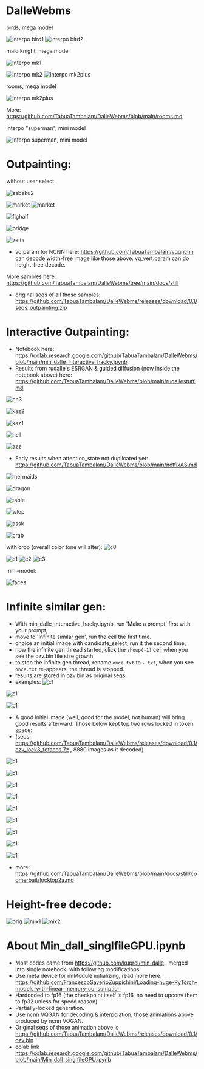 # DalleWebms

birds, mega model

![interpo bird1](https://github.com/TabuaTambalam/DalleWebms/blob/main/docs/bird1.gif?raw=true) ![interpo bird2](https://github.com/TabuaTambalam/DalleWebms/blob/main/docs/bird2.gif?raw=true)

maid knight, mega model

![interpo mk1](https://github.com/TabuaTambalam/DalleWebms/blob/main/docs/maidknightB.gif?raw=true)

![interpo mk2](https://github.com/TabuaTambalam/DalleWebms/blob/main/docs/maidknight0.gif?raw=true) ![interpo mk2plus](https://github.com/TabuaTambalam/DalleWebms/blob/main/docs/maidknight1.gif?raw=true)

rooms, mega model

![interpo mk2plus](https://github.com/TabuaTambalam/DalleWebms/blob/main/docs/room.gif?raw=true)

More: https://github.com/TabuaTambalam/DalleWebms/blob/main/rooms.md

interpo "superman", mini model

![interpo superman, mini model](https://github.com/TabuaTambalam/DalleWebms/blob/main/docs/interpo_mini.gif?raw=true)

# Outpainting:
without user select

![sabaku2](https://github.com/TabuaTambalam/DalleWebms/blob/main/docs/still/sbk0_2.png?raw=true)

![market](https://github.com/TabuaTambalam/DalleWebms/blob/main/docs/still/kof0_0.png?raw=true)
![market](https://github.com/TabuaTambalam/DalleWebms/blob/main/docs/still/kof0_1.png?raw=true)

![fighalf](https://github.com/TabuaTambalam/DalleWebms/blob/main/docs/still/genshn0.png?raw=true)

![bridge](https://github.com/TabuaTambalam/DalleWebms/blob/main/docs/still/brg4_0.png?raw=true)

![zelta](https://github.com/TabuaTambalam/DalleWebms/blob/main/docs/still/zlt0_2.png?raw=true)

- vq.param for NCNN here: https://github.com/TabuaTambalam/vqqncnn
can decode width-free image like those above. vq_vert.param can do height-free decode.

More samples here: https://github.com/TabuaTambalam/DalleWebms/tree/main/docs/still
- original seqs of all those samples: https://github.com/TabuaTambalam/DalleWebms/releases/download/0.1/seqs_outpainting.zip

# Interactive Outpainting:
- Notebook here: https://colab.research.google.com/github/TabuaTambalam/DalleWebms/blob/main/min_dalle_interactive_hacky.ipynb
- Results from rudalle's ESRGAN & guided diffusion (now inside the notebook above) here: https://github.com/TabuaTambalam/DalleWebms/blob/main/rudallestuff.md

![cn3](https://github.com/TabuaTambalam/DalleWebms/blob/main/docs/still/restuur.png?raw=true)

![kaz2](https://github.com/TabuaTambalam/DalleWebms/blob/main/docs/still/kast2.png?raw=true)

![kaz1](https://github.com/TabuaTambalam/DalleWebms/blob/main/docs/still/kastl.png?raw=true)

![hell](https://github.com/TabuaTambalam/DalleWebms/blob/main/docs/still/hell.png?raw=true)

![azz](https://github.com/TabuaTambalam/DalleWebms/blob/main/docs/still/azzazzyn.png?raw=true)

- Early results when attention_state not duplicated yet: https://github.com/TabuaTambalam/DalleWebms/blob/main/notfixAS.md

![mermaids](https://github.com/TabuaTambalam/DalleWebms/blob/main/docs/still/sea.png?raw=true)

![dragon](https://github.com/TabuaTambalam/DalleWebms/blob/main/docs/still/6-2.png?raw=true)

![table](https://github.com/TabuaTambalam/DalleWebms/blob/main/docs/still/sele6.png?raw=true)

![wlop](https://github.com/TabuaTambalam/DalleWebms/blob/main/docs/still/11-2.png?raw=true)

![assk](https://github.com/TabuaTambalam/DalleWebms/blob/main/docs/still/asska.png?raw=true)

![crab](https://github.com/TabuaTambalam/DalleWebms/blob/main/docs/still/2-7.png?raw=true)

with crop (overall color tone will alter):
![c0](https://github.com/TabuaTambalam/DalleWebms/blob/main/docs/still/china0.png?raw=true)

![c1](https://github.com/TabuaTambalam/DalleWebms/blob/main/docs/still/china_c1.png?raw=true)
![c2](https://github.com/TabuaTambalam/DalleWebms/blob/main/docs/still/china_c2.png?raw=true)
![c3](https://github.com/TabuaTambalam/DalleWebms/blob/main/docs/still/china_c3.png?raw=true)

mini-model:

![faces](https://github.com/TabuaTambalam/DalleWebms/blob/main/docs/still/sele8.png?raw=true)

# Infinite similar gen:
- With min_dalle_interactive_hacky.ipynb, run 'Make a prompt' first with your prompt,
- move to 'Infinite similar gen', run the cell the first time.
- choice an initial image with candidate_select, run it the second time,
- now the infinite gen thread started, click the `showp(-1)` cell when you see the ozv.bin file size growth.
- to stop the infinite gen thread, rename `once.txt` to `-.txt`, when you see `once.txt` re-appears, the thread is stopped.
- results are stored in ozv.bin as original seqs.
- examples:
![c1](https://github.com/TabuaTambalam/DalleWebms/blob/main/docs/still/kb5.png?raw=true)

![c1](https://github.com/TabuaTambalam/DalleWebms/blob/main/docs/still/kb2.png?raw=true)

![c1](https://github.com/TabuaTambalam/DalleWebms/blob/main/docs/still/kb4.png?raw=true)

- A good initial image (well, good for the model, not human) will bring good results afterward. Those below kept top two rows locked in token space:
- (seqs: https://github.com/TabuaTambalam/DalleWebms/releases/download/0.1/ozv_lock3_fefaces.7z , 8880 images as it decoded)

![c1](https://github.com/TabuaTambalam/DalleWebms/blob/main/docs/still/kb10.png?raw=true)

![c1](https://github.com/TabuaTambalam/DalleWebms/blob/main/docs/still/kb11.png?raw=true)

![c1](https://github.com/TabuaTambalam/DalleWebms/blob/main/docs/still/kb12.png?raw=true)

![c1](https://github.com/TabuaTambalam/DalleWebms/blob/main/docs/still/kb15.png?raw=true)

![c1](https://github.com/TabuaTambalam/DalleWebms/blob/main/docs/still/kb13.png?raw=true)

![c1](https://github.com/TabuaTambalam/DalleWebms/blob/main/docs/still/kb14.png?raw=true)


![c1](https://github.com/TabuaTambalam/DalleWebms/blob/main/docs/still/kb16.png?raw=true)

![c1](https://github.com/TabuaTambalam/DalleWebms/blob/main/docs/still/kb17.png?raw=true)

![c1](https://github.com/TabuaTambalam/DalleWebms/blob/main/docs/still/kb18.png?raw=true)

- more: https://github.com/TabuaTambalam/DalleWebms/blob/main/docs/still/coomerbait/locktop2a.md

# Height-free decode:
![orig](https://github.com/TabuaTambalam/DalleWebms/blob/main/docs/still/imgpix.png?raw=true) ![mix1](https://github.com/TabuaTambalam/DalleWebms/blob/main/docs/still/imgtok.png?raw=true) ![mix2](https://github.com/TabuaTambalam/DalleWebms/blob/main/docs/still/mergg.png?raw=true)

# About Min_dall_singlfileGPU.ipynb

- Most codes came from https://github.com/kuprel/min-dalle , merged into single notebook, with following modifications:
- Use meta device for nnModule initializing, read more here: https://github.com/FrancescoSaverioZuppichini/Loading-huge-PyTorch-models-with-linear-memory-consumption
- Hardcoded to fp16 (the checkpoint itself is fp16, no need to upconv them to fp32 unless for speed reason)
- Partially-locked generation.
- Use ncnn VQGAN for decoding & interpolation, those animations above produced by ncnn VQGAN.
- Original seqs of those animation above is https://github.com/TabuaTambalam/DalleWebms/releases/download/0.1/ozv.bin
- colab link https://colab.research.google.com/github/TabuaTambalam/DalleWebms/blob/main/Min_dall_singlfileGPU.ipynb
